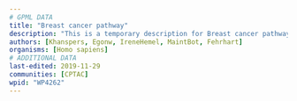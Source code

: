 ```yaml
---
# GPML DATA
title: "Breast cancer pathway"
description: "This is a temporary description for Breast cancer pathway"
authors: [Khanspers, Egonw, IreneHemel, MaintBot, Fehrhart]
organisms: [Homo sapiens]
# ADDITIONAL DATA
last-edited: 2019-11-29
communities: [CPTAC]
wpid: "WP4262"
---
```

